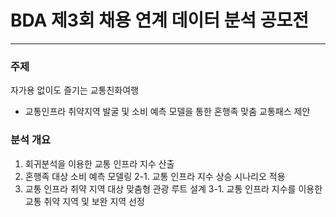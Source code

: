 # BDA 제3회 채용 연계 데이터 분석 공모전
---
### 주제
자가용 없이도 즐기는 교통친화여행
- 교통인프라 취약지역 발굴 및 소비 예측 모델을 통한 혼행족 맞춤 교통패스 제안

### 분석 개요
1. 회귀분석을 이용한 교통 인프라 지수 산출
2. 혼행족 대상 소비 예측 모델링
2-1. 교통 인프라 지수 상승 시나리오 적용
3. 교통 인프라 취약 지역 대상 맞춤형 관광 루트 설계
3-1. 교통 인프라 지수를 이용한 교통 취약 지역 및 보완 지역 선정
